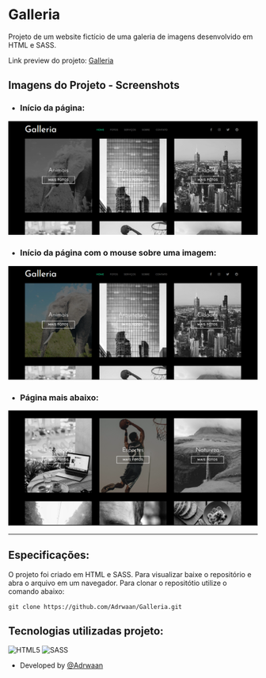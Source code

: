 # Galleria
Projeto de um website fictício de uma galeria de imagens desenvolvido em HTML e SASS.

Link preview do projeto: <a href="https://adrwaan.github.io/Galleria/">Galleria</a>
## Imagens do Projeto - Screenshots
* ### Início da página:
<img src="core/Img (2).png">

* ### Início da página com o mouse sobre uma imagem:
<img src="core/Img (3).png">

* ### Página mais abaixo:
<img src="core/Img (1).png">

<hr>

## Especificações:
O projeto foi criado em HTML e SASS. Para visualizar baixe o repositório e abra o arquivo em um navegador. Para clonar o repositótio utilize o comando abaixo:
```
git clone https://github.com/Adrwaan/Galleria.git
```

## Tecnologias utilizadas projeto:

![HTML5](https://img.shields.io/badge/html5-%23E34F26.svg?style=for-the-badge&logo=html5&logoColor=white)
![SASS](https://img.shields.io/badge/SASS-hotpink.svg?style=for-the-badge&logo=SASS&logoColor=white)

* Developed by [@Adrwaan](https://github.com/Adrwaan)
